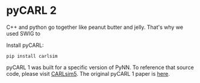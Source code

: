 # pyCARL 2

C++ and python go together like peanut butter and jelly. That's why we used SWIG to 

Install pyCARL:

```pip install carlsim```

pyCARL 1 was built for a specific version of PyNN. To reference that source code, please visit [CARLsim5](https://github.com/UCI-CARL/CARLsim5/tree/master/pyCARL).
The original pyCARL 1 paper is [here](https://arxiv.org/abs/2003.09696).
